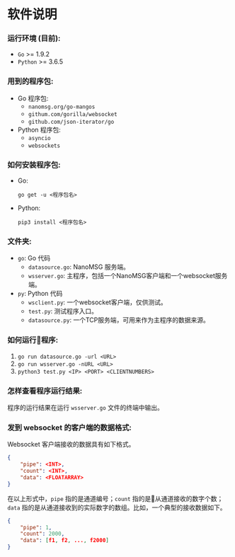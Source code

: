 # 软件说明

### 运行环境 (目前):
* `Go` >= 1.9.2
* `Python` >= 3.6.5

### 用到的程序包:
* Go 程序包:
    - `nanomsg.org/go-mangos`
    - `githum.com/gorilla/websocket`
    - `github.com/json-iterator/go`
* Python 程序包:
    - `asyncio`
    - `websockets`

### 如何安装程序包:
* Go: 
    
    `go get -u <程序包名>`
* Python: 
    
    `pip3 install <程序包名>`

### 文件夹:
* `go`: Go 代码
    - `datasource.go`: NanoMSG 服务端。
    - `wsserver.go`: 主程序，包括一个NanoMSG客户端和一个websocket服务端。
* `py`: Python 代码
    - `wsclient.py`: 一个websocket客户端，仅供测试。
    - `test.py`: 测试程序入口。
    - `datasource.py`: 一个TCP服务端，可用来作为主程序的数据来源。
    


### 如何运行程序:

1. `go run datasource.go -url <URL>`
2. `go run wsserver.go -nURL <URL>`
3. `python3 test.py <IP> <PORT> <CLIENTNUMBERS>`

### 怎样查看程序运行结果:

程序的运行结果在运行 `wsserver.go` 文件的终端中输出。

### 发到 websocket 的客户端的数据格式:

Websocket 客户端接收的数据具有如下格式。

```json
{
    "pipe": <INT>,
    "count": <INT>,
    "data": <FLOATARRAY>
}
```
在以上形式中，`pipe` 指的是通道编号；`count` 指的是从通道接收的数字个数；`data` 指的是从通道接收到的实际数字的数组。比如，一个典型的接收数据如下。
```json
{
    "pipe": 1,
    "count": 2000,
    "data": [f1, f2, ..., f2000]
}
```